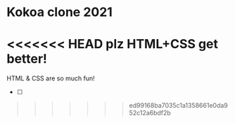 # Kokoa clone 2021

<<<<<<< HEAD
plz HTML+CSS get better!
=======
HTML & CSS are so much fun!

 - [ ]
>>>>>>> ed99168ba7035c1a1358661e0da952c12a6bdf2b
